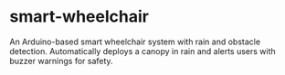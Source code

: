 # smart-wheelchair
An Arduino-based smart wheelchair system with rain and obstacle detection.   Automatically deploys a canopy in rain and alerts users with buzzer warnings for safety.  
